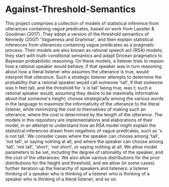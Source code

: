 # Against-Threshold-Semantics
This project comprises a collection of models of statistical inference from utterances containing vague predicates, based on work from Lassiter & Goodman (2017). They adopt a version of the threshold semantics of Kennedy (2007) 'Vagueness and Grammar', and then explain statistical inferences from utterances containing vague predicates as a pragmatic process. Their models are also known as rational speech act (RSA) models; they start with truth-conditonal semantics and adapt Gricean pragmatics to Bayesian probabilistic reasoning.
On these models, a listener tries to reason how a rational speaker would behave, if that speaker was in turn reasoning about how a literal listener who assumes the utterance is true, would interpret that utterance. Such a strategic listener attempts to determine the probability that a rational speaker would call someone 'tall', if that someone was h feet tall, and the threshold for 'x is tall' being true, was t; such a rational speaker would, assuming they desire to be maximally informative about that someone's height, choose strategically among the various words in the language to maximize the informativity of the utterance to the literal listener, while minimizing the cost to themselves of making such an utterance, where the cost is determined by the length of the utterance.
The models in this repository are implementations and elaborations of their model, in an attempt to understand how an RSA model might explain the statistical inferences drawn from negations of vague predicates, such as 'x is not tall.' We consider cases where the speaker can choose among 'tall', 'not tall', or saying nothing at all, and where the speaker can choose among 'tall', 'not tall', 'short', 'not short', or saying nothing at all. We allow model parameters to be set, including the degree of rationality of the speaker, and the cost of the utterances. We also allow various distributions for the prior distributions for the height and threshold, and we allow (in some cases) further iteration up the hierarchy of speakers and listeners: a listener thinking of a speaker who is thinking of a listener who is thinking of a speaker who is thinking of a literal listener, and so on.
